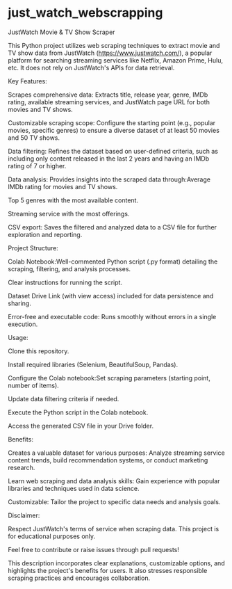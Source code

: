 # just_watch_webscrapping
JustWatch Movie & TV Show Scraper

This Python project utilizes web scraping techniques to extract movie and TV show data from JustWatch (https://www.justwatch.com/), a popular platform for searching streaming services like Netflix, Amazon Prime, Hulu, etc. It does not rely on JustWatch's APIs for data retrieval.

Key Features:

Scrapes comprehensive data: Extracts title, release year, genre, IMDb rating, available streaming services, and JustWatch page URL for both movies and TV shows.

Customizable scraping scope: Configure the starting point (e.g., popular movies, specific genres) to ensure a diverse dataset of at least 50 movies and 50 TV shows.

Data filtering: Refines the dataset based on user-defined criteria, such as including only content released in the last 2 years and having an IMDb rating of 7 or higher.

Data analysis: Provides insights into the scraped data through:Average IMDb rating for movies and TV shows.

Top 5 genres with the most available content.

Streaming service with the most offerings.

CSV export: Saves the filtered and analyzed data to a CSV file for further exploration and reporting.



Project Structure:

Colab Notebook:Well-commented Python script (.py format) detailing the scraping, filtering, and analysis processes.

Clear instructions for running the script.

Dataset Drive Link (with view access) included for data persistence and sharing.

Error-free and executable code: Runs smoothly without errors in a single execution.


Usage:

Clone this repository.

Install required libraries (Selenium, BeautifulSoup, Pandas).

Configure the Colab notebook:Set scraping parameters (starting point, number of items).

Update data filtering criteria if needed.

Execute the Python script in the Colab notebook.

Access the generated CSV file in your Drive folder.



Benefits:

Creates a valuable dataset for various purposes: Analyze streaming service content trends, build recommendation systems, or conduct marketing research.

Learn web scraping and data analysis skills: Gain experience with popular libraries and techniques used in data science.

Customizable: Tailor the project to specific data needs and analysis goals.



Disclaimer:

Respect JustWatch's terms of service when scraping data. This project is for educational purposes only.

Feel free to contribute or raise issues through pull requests!

This description incorporates clear explanations, customizable options, and highlights the project's benefits for users. It also stresses responsible scraping practices and encourages collaboration.
